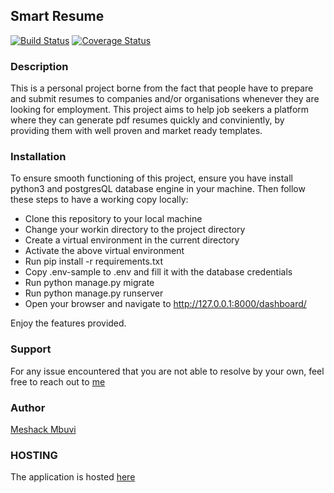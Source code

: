 ## Smart Resume

[![Build Status](https://travis-ci.com/meshack-mbuvi/resumeio.svg?branch=develop)](https://travis-ci.com/meshack-mbuvi/resumeio)
[![Coverage Status](https://coveralls.io/repos/github/meshack-mbuvi/resumeio/badge.svg?branch=develop)](https://coveralls.io/github/meshack-mbuvi/resumeio?branch=develop)

### Description
This is a personal project borne from the fact that people have to prepare and submit
resumes to companies and/or organisations whenever they are looking for employment.
This project aims to help job seekers a platform where they can generate pdf resumes quickly and conviniently, by providing them with well proven and market ready templates.

### Installation
To ensure smooth functioning of this project, ensure you have install python3 and postgresQL database engine in your machine.
Then follow these steps to have a working copy locally:
  - Clone this repository to your local machine
  - Change your workin directory to the project directory
  - Create a virtual environment in the current directory
  - Activate the above virtual environment
  - Run pip install -r requirements.txt
  - Copy .env-sample to .env and fill it with the database credentials
  - Run python manage.py migrate
  - Run python manage.py runserver
  - Open your browser and navigate to http://127.0.0.1:8000/dashboard/

Enjoy the features provided.

### Support
For any issue encountered that you are not able to resolve by your own, feel free to reach out to [me](meshmbuvi@gmail.com)

### Author
[Meshack Mbuvi](https://github.com/meshack-mbuvi)

### HOSTING
The application is hosted [here](https://smartresumes.herokuapp.com/dashboard/)
